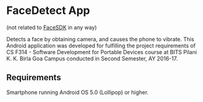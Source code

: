 # FaceDetect App
(not related to [FaceSDK](www.luxand.com/FaceSDK) in any way)

Detects a face by obtaining camera, and causes the phone to vibrate. This Android application was developed for fulfilling the project requirements of CS F314 - Software Development for Portable Devices course at BITS Pilani K. K. Birla Goa Campus conducted in Second Semester, AY 2016-17.

## Requirements
Smartphone running Android OS 5.0 (Lollipop) or higher.